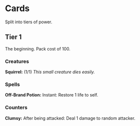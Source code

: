 # Cards

Split into tiers of power.

## Tier 1

The beginning. Pack cost of 100.

### Creatures

**Squirrel:** (1/1)
*This small creature dies easily.*

### Spells

**Off-Brand Potion:** Instant: Restore 1 life to self.

### Counters

**Clumsy:** After being attacked: Deal 1 damage to random attacker.

